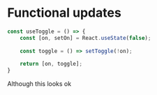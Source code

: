 # Functional updates

``` javascript
const useToggle = () => {
	const [on, setOn] = React.useState(false);
	
	const toggle = () => setToggle(!on);
	
	return [on, toggle];
}
```

Although this looks ok